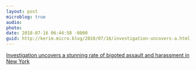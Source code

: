 ```yaml
---
layout: post
microblog: true
audio: 
photo: 
date: 2018-07-16 06:44:58 -0800
guid: http://kerim.micro.blog/2018/07/16/investigation-uncovers-a.html
---
```

[Investigation uncovers a stunning rate of bigoted assault and harassment in New York](https://www.rawstory.com/2018/07/investigation-uncovers-stunning-rate-bigoted-assault-harassment-new-york/)
